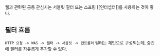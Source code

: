 웹과 관련된 공통 관심사는 서블릿 필터 또는 스프링 [[인터셉터]]를 사용하는 것이 좋다.

## 필터 흐름
`HTTP 요청 -> WAS -> 필터 -> 서블릿 -> 컨트롤러`
필터는 체인으로 구성되는데, 중간에 필터를 자유롭게 추가할 수 있다.